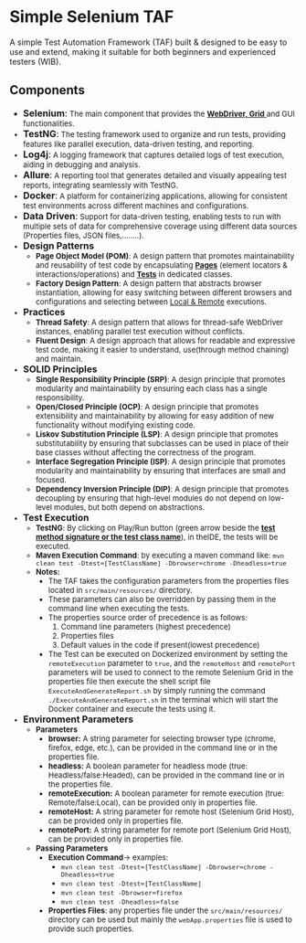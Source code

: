 # Simple Selenium TAF

A simple Test Automation Framework (TAF) built & designed to be easy to use and extend, making it suitable for both beginners and experienced testers (WIB).

## Components
- <font size=3>**Selenium**:</font> <font size=2>The main component that provides the <u> **WebDriver, Grid** </u> and GUI functionalities.
- <font size=3>**TestNG**:</font> <font size=2>The testing framework used to organize and run tests, providing features like parallel execution, data-driven testing, and reporting.
- <font size=3>**Log4j**:</font> <font size=2>A logging framework that captures detailed logs of test execution, aiding in debugging and analysis. 
- <font size=3>**Allure**:</font> <font size=2>A reporting tool that generates detailed and visually appealing test reports, integrating seamlessly with TestNG.
- <font size=3>**Docker**:</font> <font size=2>A platform for containerizing applications, allowing for consistent test environments across different machines and configurations.
- <font size=3>**Data Driven**:</font> <font size=2>Support for data-driven testing, enabling tests to run with multiple sets of data for comprehensive coverage using different data sources (Properties files, JSON files,........).
- <font size=3>**Design Patterns**</font>
  - <font size=2>**Page Object Model (POM)**:</font> <font size=2>A design pattern that promotes maintainability and reusability of test code by encapsulating <u>**Pages**</u> (element locators & interactions/operations) and <u>**Tests**</u> in dedicated classes.
  - <font size=2>**Factory Design Pattern**:</font> <font size=2>A design pattern that abstracts browser instantiation, allowing for easy switching between different browsers and configurations and selecting between <u>Local & Remote</u> executions.
- <font size=3>**Practices**</font>
  - <font size=2>**Thread Safety**:</font> <font size=2>A design pattern that allows for thread-safe WebDriver instances, enabling parallel test execution without conflicts.
  - <font size=2>**Fluent Design**:</font> <font size=2>A design approach that allows for readable and expressive test code, making it easier to understand, use(through method chaining) and maintain.
- <font size=3>**SOLID Principles**</font>
  - <font size=2>**Single Responsibility Principle (SRP)**:</font> <font size=2>A design principle that promotes modularity and maintainability by ensuring each class has a single responsibility.
  - <font size=2>**Open/Closed Principle (OCP)**:</font> <font size=2>A design principle that promotes extensibility and maintainability by allowing for easy addition of new functionality without modifying existing code.
  - <font size=2>**Liskov Substitution Principle (LSP)**:</font> <font size=2>A design principle that promotes substitutability by ensuring that subclasses can be used in place of their base classes without affecting the correctness of the program.
  - <font size=2>**Interface Segregation Principle (ISP)**:</font> <font size=2>A design principle that promotes modularity and maintainability by ensuring that interfaces are small and focused.
  - <font size=2>**Dependency Inversion Principle (DIP)**:</font> <font size=2>A design principle that promotes decoupling by ensuring that high-level modules do not depend on low-level modules, but both depend on abstractions.</font>
- <font size=3>**Test Execution**</font>
  - <font size=2>**TestNG**: By clicking on Play/Run button (green arrow beside the <u>**test method signature or the test class name**</u>), in theIDE, the tests will be executed.</font>
  - <font size=2>**Maven Execution Command**: by executing a maven command like: `mvn clean test -Dtest=[TestClassName] -Dbrowser=chrome -Dheadless=true`</font>
  - <font size=2>**Notes:**</font>
    - The TAF takes the configuration parameters from the properties files located in `src/main/resources/` directory.
    - These parameters can also be overridden by passing them in the command line when executing the tests.
    - The properties source order of precedence is as follows:
      1. Command line parameters (highest precedence)
      2. Properties files
      3. Default values in the code if present(lowest precedence)
    - The Test can be executed on Dockerized environment by setting the `remoteExecution` parameter to `true`, and the `remoteHost` and `remotePort` parameters will be used to connect to the remote Selenium Grid in the properties file then execute the shell script file `ExecuteAndGenerateReport.sh` by simply running the command `./ExecuteAndGenerateReport.sh` in the terminal which will start the Docker container and execute the tests using it.
- <font size=3>**Environment Parameters**</font>
    - <font size=2>**Parameters**</font>
      - <font size=2>**browser:** A string parameter for selecting browser type (chrome, firefox, edge, etc.), can be provided in the command line or in the properties file.</font>
      - <font size=2>**headless:** A boolean parameter for headless mode (true: Headless/false:Headed), can be provided in the command line or in the properties file.</font>
      - <font size=2>**remoteExecution:** A boolean parameter for remote execution (true: Remote/false:Local), can be provided only in properties file.</font>
      - <font size=2>**remoteHost:** A string parameter for remote host (Selenium Grid Host), can be provided only in properties file.
      - <font size=2>**remotePort:** A string parameter for remote port (Selenium Grid Host), can be provided only in properties file.</font>
    - <font size=2>**Passing Parameters**</font>
      - <font size=2>**Execution Command**-> examples: 
        - `mvn clean test -Dtest=[TestClassName] -Dbrowser=chrome -Dheadless=true`
        - `mvn clean test -Dtest=[TestClassName]` 
        - `mvn clean test -Dbrowser=firefox` 
        - `mvn clean test -Dheadless=false`</font>
      - <font size=2>**Properties Files**: any properties file under the `src/main/resources/` directory can be used but mainly the `webApp.properties` file is used to provide such properties.</font>